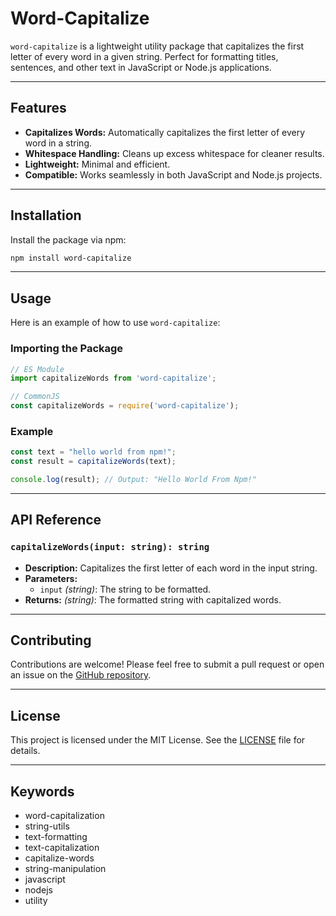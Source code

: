 # Word-Capitalize

`word-capitalize` is a lightweight utility package that capitalizes the first letter of every word in a given string. Perfect for formatting titles, sentences, and other text in JavaScript or Node.js applications.

---

## Features

- **Capitalizes Words:** Automatically capitalizes the first letter of every word in a string.
- **Whitespace Handling:** Cleans up excess whitespace for cleaner results.
- **Lightweight:** Minimal and efficient.
- **Compatible:** Works seamlessly in both JavaScript and Node.js projects.

---

## Installation

Install the package via npm:

```bash
npm install word-capitalize
```

---

## Usage

Here is an example of how to use `word-capitalize`:

### Importing the Package

```javascript
// ES Module
import capitalizeWords from 'word-capitalize';

// CommonJS
const capitalizeWords = require('word-capitalize');
```

### Example

```javascript
const text = "hello world from npm!";
const result = capitalizeWords(text);

console.log(result); // Output: "Hello World From Npm!"
```

---

## API Reference

### `capitalizeWords(input: string): string`

- **Description:** Capitalizes the first letter of each word in the input string.
- **Parameters:**
  - `input` *(string)*: The string to be formatted.
- **Returns:** *(string)*: The formatted string with capitalized words.

---

## Contributing

Contributions are welcome! Please feel free to submit a pull request or open an issue on the [GitHub repository](https://github.com/haxcod/word-capitalize).

---

## License

This project is licensed under the MIT License. See the [LICENSE](LICENSE) file for details.

---

## Keywords

- word-capitalization
- string-utils
- text-formatting
- text-capitalization
- capitalize-words
- string-manipulation
- javascript
- nodejs
- utility

